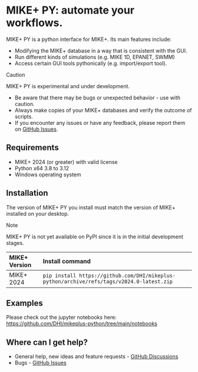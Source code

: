 # MIKE+ PY: automate your workflows.

MIKE+ PY is a python interface for MIKE+. Its main features include:
* Modifying the MIKE+ database in a way that is consistent with the GUI.
* Run different kinds of simulations (e.g. MIKE 1D, EPANET, SWMM)
* Access certain GUI tools pythonically (e.g. import/export tool).

> [!CAUTION]
> MIKE+ PY is experimental and under development.
> * Be aware that there may be bugs or unexpected behavior - use with caution.
> * Always make copies of your MIKE+ databases and verify the outcome of scripts.
> * If you encounter any issues or have any feedback, please report them on [GitHub Issues](https://github.com/DHI/mikeplus-python/issues).

## Requirements
* MIKE+ 2024 (or greater) with valid license
* Python x64 3.8 to 3.12
* Windows operating system

## Installation

The version of MIKE+ PY you install must match the version of MIKE+ installed on your desktop. 

> [!NOTE]
> MIKE+ PY is not yet available on PyPI since it is in the initial development stages.

| MIKE+ Version | Install command|
|:--------------|:---------------|
| MIKE+ 2024    | `pip install https://github.com/DHI/mikeplus-python/archive/refs/tags/v2024.0-latest.zip` |


## Examples
Please check out the jupyter notebooks here: https://github.com/DHI/mikeplus-python/tree/main/notebooks

## Where can I get help?
* General help, new ideas and feature requests - [GitHub Discussions](http://github.com/DHI/mikeplus-python/discussions) 
* Bugs - [GitHub Issues](https://github.com/DHI/mikeplus-python/issues) 